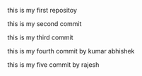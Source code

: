 this is my first repositoy 

this is my second commit 


this is my third commit 

this is my fourth commit by kumar abhishek

this is my five commit by rajesh
